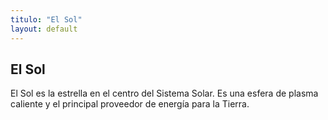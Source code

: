 ```yaml
---
titulo: "El Sol"
layout: default
---
```

## El Sol
El Sol es la estrella en el centro del Sistema Solar. Es una esfera de plasma caliente y el principal proveedor de energía para la Tierra.
